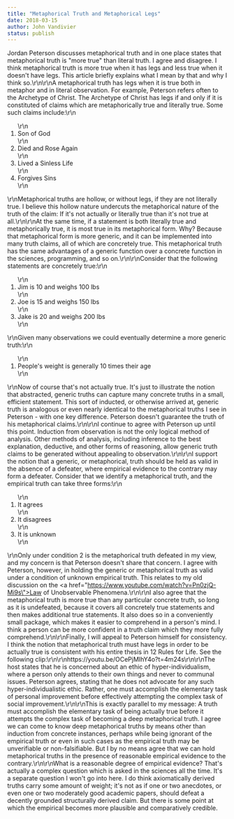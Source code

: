 ```yaml
---
title: "Metaphorical Truth and Metaphorical Legs"
date: 2018-03-15
author: John Vandivier
status: publish
---
```


Jordan Peterson discusses metaphorical truth and in one place states that metaphorical truth is \"more true\" than literal truth. I agree and disagree. I think metaphorical truth is more true when it has legs and less true when it doesn't have legs. This article briefly explains what I mean by that and why I think so.\r\n\r\nA metaphorical truth has legs when it is true both in metaphor and in literal observation. For example, Peterson refers often to the Archetype of Christ. The Archetype of Christ has legs if and only if it is constituted of claims which are metaphorically true and literally true. Some such claims include:\r\n<ol>\r\n 	<li>Son of God</li>\r\n 	<li>Died and Rose Again</li>\r\n 	<li>Lived a Sinless Life</li>\r\n 	<li>Forgives Sins</li>\r\n</ol>\r\nMetaphorical truths are hollow, or without legs, if they are not literally true. I believe this hollow nature undercuts the metaphorical nature of the truth of the claim: If it's not actually or literally true than it's not true at all.\r\n\r\nAt the same time, if a statement is both literally true and metaphorically true, it is most true in its metaphorical form. Why? Because that metaphorical form is more generic, and it can be implemented into many truth claims, all of which are concretely true. This metaphorical truth has the same advantages of a generic function over a concrete function in the sciences, programming, and so on.\r\n\r\nConsider that the following statements are concretely true:\r\n<ol>\r\n 	<li>Jim is 10 and weighs 100 lbs</li>\r\n 	<li>Joe is 15 and weighs 150 lbs</li>\r\n 	<li>Jake is 20 and weighs 200 lbs</li>\r\n</ol>\r\nGiven many observations we could eventually determine a more generic truth:\r\n<ol>\r\n 	<li>People's weight is generally 10 times their age</li>\r\n</ol>\r\nNow of course that's not actually true. It's just to illustrate the notion that abstracted, generic truths can capture many concrete truths in a small, efficient statement. This sort of inducted, or otherwise arrived at, generic truth is analogous or even nearly identical to the metaphorical truths I see in Peterson - with one key difference. Peterson doesn't guarantee the truth of his metaphorical claims.\r\n\r\nI continue to agree with Peterson up until this point. Induction from observation is not the only logical method of analysis. Other methods of analysis, including inference to the best explanation, deductive, and other forms of reasoning, allow generic truth claims to be generated without appealing to observation.\r\n\r\nI support the notion that a generic, or metaphorical, truth should be held as valid in the absence of a defeater, where empirical evidence to the contrary may form a defeater. Consider that we identify a metaphorical truth, and the empirical truth can take three forms:\r\n<ol>\r\n 	<li>It agrees</li>\r\n 	<li>It disagrees</li>\r\n 	<li>It is unknown</li>\r\n</ol>\r\nOnly under condition 2 is the metaphorical truth defeated in my view, and my concern is that Peterson doesn't share that concern. I agree with Peterson, however, in holding the generic or metaphorical truth as valid under a condition of unknown empirical truth. This relates to my old discussion on the <a href=\"https://www.youtube.com/watch?v=Pn0zjQ-Mi9s\">Law of Unobservable Phenomena</a>.\r\n\r\nI also agree that the metaphorical truth is more true than any particular concrete truth, so long as it is undefeated, because it covers all concretely true statements and then makes additional true statements. It also does so in a conveniently small package, which makes it easier to comprehend in a person's mind. I think a person can be more confident in a truth claim which they more fully comprehend.\r\n\r\nFinally, I will appeal to Peterson himself for consistency. I think the notion that metaphorical truth must have legs in order to be actually true is consistent with his entire thesis in 12 Rules for Life. See the following clip:\r\n\r\nhttps://youtu.be/OCePjMIhY4o?t=4m24s\r\n\r\nThe host states that he is concerned about an ethic of hyper-individualism, where a person only attends to their own things and never to communal issues. Peterson agrees, stating that he does not advocate for any such hyper-individualistic ethic. Rather, one must accomplish the elementary task of personal improvement before effectively attempting the complex task of social improvement.\r\n\r\nThis is exactly parallel to my message: A truth must accomplish the elementary task of being actually true before it attempts the complex task of becoming a deep metaphorical truth. I agree we can come to know deep metaphorical truths by means other than induction from concrete instances, perhaps while being ignorant of the empirical truth or even in such cases as the empirical truth may be unverifiable or non-falsifiable. But I by no means agree that we can hold metaphorical truths in the presence of reasonable empirical evidence to the contrary.\r\n\r\nWhat is a reasonable degree of empirical evidence? That's actually a complex question which is asked in the sciences all the time. It's a separate question I won't go into here. I do think axiomatically derived truths carry some amount of weight; it's not as if one or two anecdotes, or even one or two moderately good academic papers, should defeat a decently grounded structurally derived claim. But there is some point at which the empirical becomes more plausible and comparatively credible.